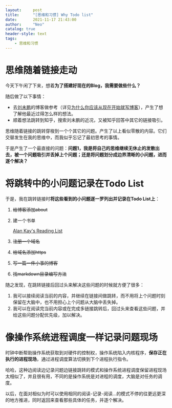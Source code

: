 ```yaml
---
layout:     post
title:      "[思维和习惯] Why Todo list"
date:       2021-11-17 21:43:00
author:     "Neo"
catalog: true
header-style: text
tags:
    - 思维和习惯 
---
```


# 思维随着链接走动

今天下午闲了下来，想着**为了搭建好现在的Blog，我需要做些什么？**

随后做了以下事情：

* 去[刘未鹏](http://mindhacks.cn/)的博客做参考（详见[为什么你应该从现在开始就写博客](http://mindhacks.cn/2009/02/15/why-you-should-start-blogging-now)），产生了想了解他最近过得怎么样的想法。
* 顺着想法跳转到知乎，搜索刘未鹏的近况，又被知乎回答中其它的链接吸引。

思维随着链接的跳转穿梭到一个个其它的问题。产生了以上看似零散的内容。它们交替发生在我的思维中，而我似乎忘记了最初思考的事情。

于是产生了一个最直接的问题：**问题1，我是将自己的思维继续无休止的发散出去，被一个问题吸引并丢掉上个问题；还是将问题划分成边界清晰的小问题，进而逐个解决？**

# 将跳转中的小问题记录在Todo List

于是，我在跳转链接时**将这些看到的小问题逐一罗列出并记录在Todo List上**：

1. ~~给博客添加about~~

2. 建一个书单

   [Alan Kay's Reading List](http://www.squeakland.org/resources/books/readingList.jsp)

3. ~~注册一个域名~~

4. ~~给域名添加https~~

5. ~~写一篇一件小事的博客~~

6. ~~找markdown目录编写方法~~

随之发现，在跳转链接后回过头来解决这些问题的时候就方便了很多：

1. 我可以接续阅读当前的内容，并继续在链接间做跳转，而不用将上个问题时刻保留在大脑中，也不用担心上个问题从大脑中丢失掉。
2. 我可以在阅读完当前内容或在完成多链接跳转后，回过头来查看这些问题，并给这些问题分配优先级，加以解决。

# 像操作系统进程调度一样记录问题现场

时钟中断帮助操作系统获取到对硬件的控制权，操作系统陷入内核程序，**保存正在执行的进程现场**，通过进程调度算法切换到下个进程执行指令。

哈哈，这种边阅读边记录问题边链接跳转的模式和操作系统进程调度保留进程现场太相似了，并且很有用，不同的是操作系统是对进程的调度，大脑是对任务的调度。

以后，在面对相似为时可以使用相同的阅读-记录-阅读...的模式不停的往更远更深的地方推进，同时返回来查看那些具体的任务，并逐个解决。

















